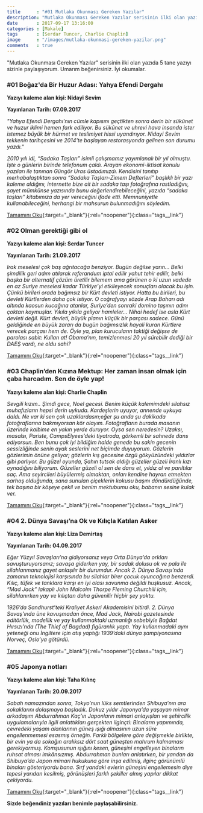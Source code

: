 ```yaml
---
title      : "#01 Mutlaka Okunması Gereken Yazılar"
description: "Mutlaka Okunması Gereken Yazılar serisinin ilki olan yazıda 5 tane yazıyı sizinle paylaşıyorum. Umarım beğenirsiniz. İyi okumalar."
date       : 2017-09-17 13:16:00
categories : [Makale]
tags       : [Serdar Tuncer, Charlie Chaplin]
image      : "/images/mutlaka-okunmasi-gereken-yazilar.png"
comments   : true
---
```


"Mutlaka Okunması Gereken Yazılar" serisinin ilki olan yazıda 5 tane yazıyı sizinle paylaşıyorum. Umarım beğenirsiniz. İyi okumalar.

### #01 Boğaz'da Bir Huzur Adası: Yahya Efendi Dergahı

**Yazıyı kaleme alan kişi: Nidayi Sevim**

**Yayınlanan Tarih: 07.09.2017**

*"Yahya Efendi Dergahı'nın cümle kapısını geçtikten sonra derin bir sükûnet ve huzur iklimi hemen fark ediliyor. Bu sükûnet ve uhrevi hava insanda ister istemez büyük bir hürmet ve teslimiyet hissi uyandırıyor. Nidayi Sevim tekkenin tarihçesini ve 2014'te başlayan restorasyonda gelinen son durumu yazdı."*

*2010 yılı idi, “Sadaka Taşları” isimli çalışmamız yayımlanalı bir yıl olmuştu. İşte o günlerin birinde telefonum çaldı. Arayan ekonomi-iktisat konulu yazıları ile tanınan Güngör Uras üstadımızdı. Kendisini tanıtıp merhabalaştıktan sonra “Sadaka Taşları-Zimem Defterleri” başlıklı bir yazı kaleme aldığını, internette bize ait bir sadaka taşı fotoğrafına rastladığını, şayet mümkünse yazısında bunu değerlendirebileceğini, yazıda “sadaka taşları” kitabımıza da yer vereceğini ifade etti. Memnuniyetle kullanabileceğini, herhangi bir mahsurun bulunmadığını söyledim.*

[Tamamını Oku](https://goo.gl/jpybJM){:target="_blank"}{:rel="noopener"}{:class="tags__link"}

### #02 Olman gerektiği gibi ol

**Yazıyı kaleme alan kişi: Serdar Tuncer**

**Yayınlanan Tarih: 21.09.2017**

*Irak meselesi çok baş ağrıtacağa benziyor. Bugün değilse yarın... Belki şimdilik geri adım atılarak referandum iptal edilir yahut tehir edilir, belki başka bir alternatif çözüm üretilir bilemem ama görünen o ki uzun vadede en az Suriye meselesi kadar Türkiye’yi etkileyecek sonuçları olacak bu işin. Çünkü birileri orada bağımsız bir Kürt devleti istiyor. Hatta bu birileri, bu devleti Kürtlerden daha çok istiyor. O coğrafyayı sözde Arap Baharı adı altında kaosun kucağına atanlar, Suriye’den sonraki domino taşının adını çoktan koymuşlar. Yıkıla yıkıla geliyor hamleler... Nihai hedef ise asla Kürt devleti değil. Kürt devleti, büyük planın küçük bir parçası sadece. Günü geldiğinde en büyük zararı da bugün bağımsızlık hayali kuran Kürtlere verecek parçası hem de. Öyle ya, plan kurucuların taktiği değişse de parolası sabit: Kullan at! Obama’nın, temizlenmesi 20 yıl sürebilir dediği bir DAEŞ vardı, ne oldu sahi?*

[Tamamını Oku](https://goo.gl/wwqy1L){:target="_blank"}{:rel="noopener"}{:class="tags__link"}

### #03 Chaplin’den Kızına Mektup: Her zaman insan olmak için çaba harcadım. Sen de öyle yap! 

**Yazıyı kaleme alan kişi: Charlie Chaplin**

*Sevgili kızım.. Şimdi gece, Noel gecesi. Benim küçük kalemimdeki silahsız muhafızların hepsi derin uykuda. Kardeşlerin uyuyor, annende uykuya daldı. Ne var ki sen çok uzaklardasın;eğer şu anda şu dakikada fotoğraflarına bakmıyorsan kör olayım. Fotoğrafların burada masanın üzerinde kalbime en yakın yerde duruyor. Oysa sen neredesin? Uzaksı, masalsı, Pariste, CampsElyees’deki tiyatroda, görkemli bir sahnede dans ediyorsun. Ben bunu çok iyi bildiğim halde genede bu sakin gecenin sessizliğinde senin ayak seslerini net biçimde duyuyorum. Gözlerin gözlerimin önüne geliyor; gözlerin kış gecesine özgü gökyüzündeki yıldızlar gibi parlıyor. Bu güzel oyunda, Şahın tutsak aldığı güzeller güzeli İranlı kızı oynadığını biliyorum. Güzeller güzeli ol sen de dans et, yıldız ol ve parıltılar saç. Ama seyircileri büyülermiş olmaktan, onları kendine hayran etmekten sarhoş olduğunda, sana sunulan çiçeklerin kokusu başını döndürdüğünde, tek başına bir köşeye çekil ve benim mektubumu oku, babanın sesine kulak ver.*

[Tamamını Oku](https://goo.gl/TVdSKZ){:target="_blank"}{:rel="noopener"}{:class="tags__link"}

### #04 2. Dünya Savaşı’na Ok ve Kılıçla Katılan Asker

**Yazıyı kaleme alan kişi: Liza Demirtaş**

**Yayınlanan Tarih: 04.09.2017**

*Eğer Yüzyıl Savaşları’na gidiyorsanız veya Orta Dünya’da orkları savuşturuyorsanız; savaşa giderken yay, bir sadak dolusu ok ve pala ile silahlanmanız gayet anlaşılır bir durumdur. Ancak 2. Dünya Savaşı’nda zamanın teknolojisi karşısında bu silahlar birer çocuk oyuncağına benzerdi. Kılıç, tüfek ve tanklara karşı en iyi olası savunma değildi huşkusuz. Ancak, “Mad Jack” lakaplı John Malcolm Thorpe Fleming Churchill için, silahlanırken yay ve kılıçtan daha güvenilir hiçbir şey  yoktu.*

*1926’da Sandhurst’teki Kraliyet Askeri Akademisini bitirdi. 2. Dünya Savaş’ında üne kavuşmadan önce, Mad Jack, Nairobi gazetesinde editörlük, modellik ve yay kullanmaktaki uzmanlığı sebebiyle Bağdat Hırsızı’nda (The Thief of Bagdad) figüranlık yaptı. Yay kullanmadaki aynı yeteneği onu İngiltere için atış yaptığı 1939’daki dünya şampiyonasına Norveç, Oslo’ya götürdü.*

[Tamamını Oku](https://goo.gl/5WrFfJ){:target="_blank"}{:rel="noopener"}{:class="tags__link"}

### #05 Japonya notları

**Yazıyı kaleme alan kişi: Taha Kılınç**

**Yayınlanan Tarih: 20.09.2017**

*Sabah namazından sonra, Tokyo’nun lüks semtlerinden Shibuya’nın ara sokaklarını dolaşmaya başladık.  Dokuz yıldır Japonya’da yaşayan mimar arkadaşım Abdurrahman Kaç’ın Japonların mimari anlayışları ve şehircilik uygulamalarıyla ilgili anlattıkları gerçekten ilginçti: Binaların yapımında, çevredeki yaşam alanlarının güneş ışığı almasının uzun süre engellenmemesi esasmış örneğin. Farklı bölgelere göre değişmekle birlikte, bir evin ya da sokağın aralıksız dört saat güneşten mahrum kalmaması gerekiyormuş. Komşusunun ışığını kesen, güneşini engelleyen binaların ruhsat alması imkânsızmış. Abdurrahman bunları anlatırken, bir yandan da Shibuya’da Japon mimari hukukuna göre inşa edilmiş, ilginç görünümlü binaları gösteriyordu bana. Sırf yandaki evlerin güneşini engellemesin diye tepesi yarıdan kesilmiş, görünüşleri farklı şekiller almış yapılar dikkat çekiyordu.*

[Tamamını Oku](https://goo.gl/6VmdCq){:target="_blank"}{:rel="noopener"}{:class="tags__link"}

**Sizde beğendiniz yazıları benimle paylaşabilirsiniz.**
